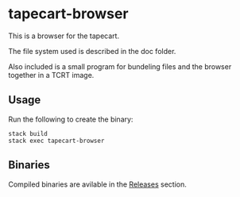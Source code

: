 tapecart-browser
================

This is a browser for the tapecart.

The file system used is described in the doc folder.

Also included is a small program for bundeling files
and the browser together in a TCRT image.


Usage
-----

Run the following to create the binary:

    stack build
    stack exec tapecart-browser


Binaries
--------

Compiled binaries are avilable in the [Releases](https://github.com/alexkazik/tapecart-browser/releases/latest) section.
